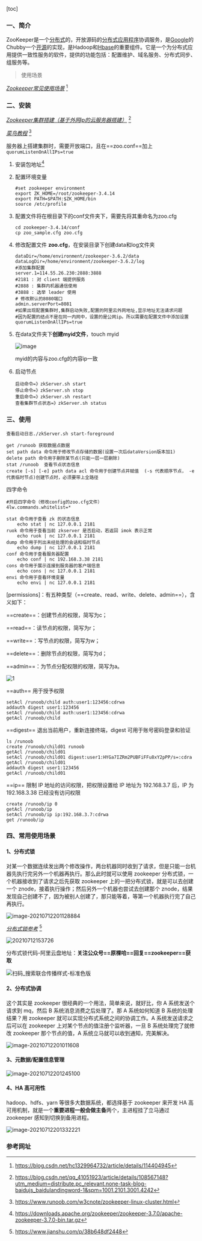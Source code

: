 [toc]

### 一、简介

ZooKeeper是一个[分布式](https://baike.baidu.com/item/分布式/19276232)的，开放源码的[分布式应用程序](https://baike.baidu.com/item/分布式应用程序/9854429)协调服务，是[Google](https://baike.baidu.com/item/Google)的Chubby一个[开源](https://baike.baidu.com/item/开源/246339)的实现，是Hadoop和[Hbase](https://baike.baidu.com/item/Hbase/7670213)的重要组件。它是一个为分布式应用提供一致性服务的软件，提供的功能包括：配置维护、域名服务、分布式同步、组服务等。

> 使用场景

[*Zookeeper常见使用场景*](https://blog.csdn.net/hc1329964732/article/details/114404945) [^3]

### 二、安装

[*Zookeeper集群搭建（基于外网ip的云服务器搭建）*](https://blog.csdn.net/qq_41051923/article/details/108567148?utm_medium=distribute.pc_relevant.none-task-blog-baidujs_baidulandingword-1&spm=1001.2101.3001.4242) [^1]

[*菜鸟教程*](https://www.runoob.com/w3cnote/zookeeper-linux-cluster.html) [^2]

服务器上搭建集群时，需要开放端口，且在==zoo.conf==加上`quorumListenOnAllIPs=true`

1. 安装包地址[^4]

2. 配置环境变量

   ```shell
   #set zookeeper environment
   export ZK_HOME=/root/zookeeper-3.4.14
   export PATH=$PATH:$ZK_HOME/bin
   source /etc/profile
   ```

3. 配置文件将在根目录下的conf文件夹下，需要先将其重命名为zoo.cfg

   ```shell
   cd zookeeper-3.4.14/conf   
   cp zoo_sample.cfg zoo.cfg
   ```

4. 修改配置文件 **zoo.cfg**，在安装目录下创建data和log文件夹

   ```shell
   dataDir=/home/environment/zookeeper-3.6.2/data
   dataLogDir=/home/environment/zookeeper-3.6.2/log
   #添加集群配置
   server.1=114.55.26.230:2888:3888
   #2181 : 对 client 端提供服务
   #2888 : 集群内机器通信使用
   #3888 : 选举 leader 使用
   # 修改默认的8080端口
   admin.serverPort=8081
   #如果出现配置集群时,集群启动失败,配置的阿里云外网地址,显示地址无法请求问题
   #因为配置的结点不是在同一内网中，设置的是公网ip。所以需要在配置文件中添加设置
   quorumListenOnAllIPs=true
   ```

5. 在data文件夹下**创建myid文件**，touch myid

   ![image](https://file-ykq.oss-cn-shanghai.aliyuncs.com/img/20210601133230.png)

   myid的内容与zoo.cfg的内容ip一致

6. 启动节点

   ```shell
   启动命令=》zkServer.sh start
   停止命令=》zkServer.sh stop
   重启命令=》zkServer.sh restart
   查看集群节点状态=》zkServer.sh status
   ```

### 三、使用

```shell
查看启动日志./zkServer.sh start-foreground

get /runoob 获取数据点数据
set path data 命令用于修改节点存储的数据(设置一次后dataVersion版本加1)
delete path 命令用于删除某节点(只能一层一层删除)
stat /runoob  查看节点状态信息
create [-s] [-e] path data acl 命令用于创建节点并赋值  (-s 代表顺序节点， -e 代表临时节点)创建节点时，必须要带上全路径
```

四字命令

```shell
#开启四字命令（修改config的zoo.cfg文件）
4lw.commands.whitelist=*

stat 命令用于查看 zk 的状态信息
    echo stat | nc 127.0.0.1 2181
ruok 命令用于查看当前 zkserver 是否启动，若返回 imok 表示正常
    echo ruok | nc 127.0.0.1 2181
dump 命令用于列出未经处理的会话和临时节点
    echo dump | nc 127.0.0.1 2181
conf 命令用于查看服务器配置
    echo conf | nc 192.168.3.38 2181
cons 命令用于展示连接到服务器的客户端信息
    echo cons | nc 127.0.0.1 2181
envi 命令用于查看环境变量
    echo envi | nc 127.0.0.1 2181
```

[permissions]：有五种类型（==create、read、write、delete、admin==），含义如下：

==create==：创建节点的权限，简写为c；

==read==：读节点的权限，简写为r；

==write==：写节点的权限，简写为w；

==delete==：删除节点的权限，简写为d；

==admin==：为节点分配权限的权限，简写为a。

![1](https://file-ykq.oss-cn-shanghai.aliyuncs.com/img/20210601133454.png)

==auth== 用于授予权限

```shell
setAcl /runoob/child auth:user1:123456:cdrwa
addauth digest user1:123456
setAcl /runoob/child auth:user1:123456:cdrwa
getAcl /runoob/child
```

==digest== 退出当前用户，重新连接终端，digest 可用于账号密码登录和验证

```shell
ls /runoob
create /runoob/child01 runoob
getAcl /runoob/child01
setAcl /runoob/child01 digest:user1:HYGa7IZRm2PUBFiFFu8xY2pPP/s=:cdra
getAcl /runoob/child01
addauth digest user1:123456
getAcl /runoob/child01
```

==ip== 限制 IP 地址的访问权限，把权限设置给 IP 地址为 192.168.3.7 后，IP 为 192.168.3.38 已经没有访问权限

```shell
create /runoob/ip 0
getAcl /runoob/ip
setAcl /runoob/ip ip:192.168.3.7:cdrwa
get /runoob/ip
```

### 四、常用使用场景

#### 1、分布式锁

对某一个数据连续发出两个修改操作，两台机器同时收到了请求，但是只能一台机器先执行完另外一个机器再执行。那么此时就可以使用 zookeeper 分布式锁，一个机器接收到了请求之后先获取 zookeeper 上的一把分布式锁，就是可以去创建一个 znode，接着执行操作；然后另外一个机器也尝试去创建那个 znode，结果发现自己创建不了，因为被别人创建了，那只能等着，等第一个机器执行完了自己再执行。

![image-20210712201128884](https://file-ykq.oss-cn-shanghai.aliyuncs.com/img/20210712201128.png)

[*分布式锁参考*](https://www.jianshu.com/p/38b648df2448) [^5]

![20210712153726](https://file-ykq.oss-cn-shanghai.aliyuncs.com/img/20210712153747.jpg)

分布式锁代码-阿里云盘地址：**关注公众号==原棵哈==回复==zookeeper==获取**

![扫码_搜索联合传播样式-标准色版](https://file-ykq.oss-cn-shanghai.aliyuncs.com/img/20210720080705.png)

#### 2、分布式协调

这个其实是 zookeeper 很经典的一个用法，简单来说，就好比，你 A 系统发送个请求到 mq，然后 B 系统消息消费之后处理了。那 A 系统如何知道 B 系统的处理结果？用 zookeeper 就可以实现分布式系统之间的协调工作。A 系统发送请求之后可以在 zookeeper 上对某个节点的值注册个监听器，一旦 B 系统处理完了就修改 zookeeper 那个节点的值，A 系统立马就可以收到通知，完美解决。

![image-20210712201011608](https://file-ykq.oss-cn-shanghai.aliyuncs.com/img/20210712201011.png)

#### 3、元数据/配置信息管理

![image-20210712201245100](https://file-ykq.oss-cn-shanghai.aliyuncs.com/img/20210712201245.png)

#### 4、HA 高可用性

hadoop、hdfs、yarn 等很多大数据系统，都选择基于 zookeeper 来开发 HA 高可用机制，就是一个**重要进程一般会做主备**两个，主进程挂了立马通过 zookeeper 感知到切换到备用进程。

![image-20210712201332221](https://file-ykq.oss-cn-shanghai.aliyuncs.com/img/20210712201332.png)

### 参考网址

[^1]: https://blog.csdn.net/qq_41051923/article/details/108567148?utm_medium=distribute.pc_relevant.none-task-blog-baidujs_baidulandingword-1&spm=1001.2101.3001.4242
[^2]: https://www.runoob.com/w3cnote/zookeeper-linux-cluster.html
[^3]:https://blog.csdn.net/hc1329964732/article/details/114404945
[^4]: https://downloads.apache.org/zookeeper/zookeeper-3.7.0/apache-zookeeper-3.7.0-bin.tar.gz
[^5]: https://www.jianshu.com/p/38b648df2448
[^6]: https://www.aliyundrive.com/s/hTsDosQMuJP

